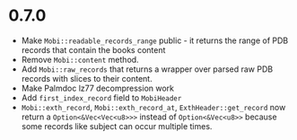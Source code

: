 # 0.7.0
- Make `Mobi::readable_records_range` public - it returns the range of PDB records that contain the books content
- Remove `Mobi::content` method.
- Add `Mobi::raw_records` that returns a wrapper over parsed raw PDB records with slices to their content.
- Make Palmdoc lz77 decompression work
- Add `first_index_record` field to `MobiHeader`
- `Mobi::exth_record`, `Mobi::exth_record_at`, `ExthHeader::get_record` now return a `Option<&Vec<Vec<u8>>>` instead of `Option<&Vec<u8>>` because some records like subject can occur multiple times. 
